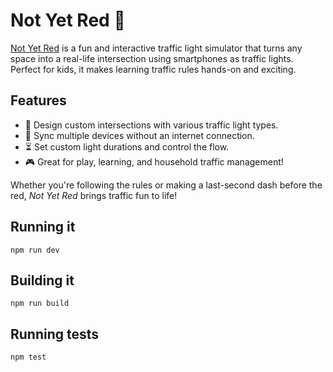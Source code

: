 # Not Yet Red 🚦

[Not Yet Red](https://not.yet.red) is a fun and interactive traffic light simulator that turns any space into a real-life intersection using smartphones as traffic lights. Perfect for kids, it makes learning traffic rules hands-on and exciting.

## Features

- 🚦 Design custom intersections with various traffic light types.
- 📱 Sync multiple devices without an internet connection.
- ⏳ Set custom light durations and control the flow.
- 🎮 Great for play, learning, and household traffic management!

Whether you're following the rules or making a last-second dash before the red, _Not Yet Red_ brings traffic fun to life!

## Running it

`npm run dev`

## Building it

`npm run build`

## Running tests

`npm test`
